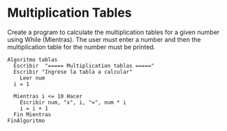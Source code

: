 # Multiplication Tables

Create a program to calculate the multiplication tables for a given number using While (Mientras). The user must enter a number and then the multiplication table for the number must be printed.

    Algoritmo tablas
      Escribir  "===== Multiplication tablas ====="
      Escribir "Ingrese la tabla a calcular"
        Leer num
      i = 1 

      Mientras i <= 10 Hacer
        Escribir num, "x", i, "=", num * i
        i = i + 1
      Fin Mientras
    FinAlgoritmo
 
